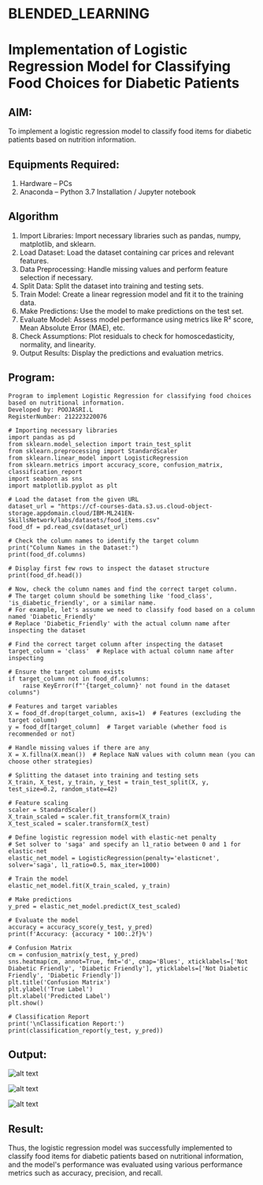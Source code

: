 # BLENDED_LEARNING
# Implementation of Logistic Regression Model for Classifying Food Choices for Diabetic Patients

## AIM:
To implement a logistic regression model to classify food items for diabetic patients based on nutrition information.

## Equipments Required:
1. Hardware – PCs
2. Anaconda – Python 3.7 Installation / Jupyter notebook

## Algorithm
1. Import Libraries: Import necessary libraries such as pandas, numpy, matplotlib, and sklearn.
2. Load Dataset: Load the dataset containing car prices and relevant features.
3. Data Preprocessing: Handle missing values and perform feature selection if necessary.
4. Split Data: Split the dataset into training and testing sets.
5. Train Model: Create a linear regression model and fit it to the training data.
6. Make Predictions: Use the model to make predictions on the test set.
7. Evaluate Model: Assess model performance using metrics like R² score, Mean Absolute Error (MAE), etc.
8. Check Assumptions: Plot residuals to check for homoscedasticity, normality, and linearity.
9. Output Results: Display the predictions and evaluation metrics.


## Program:
```
Program to implement Logistic Regression for classifying food choices based on nutritional information.
Developed by: POOJASRI.L
RegisterNumber: 212223220076 

# Importing necessary libraries
import pandas as pd
from sklearn.model_selection import train_test_split
from sklearn.preprocessing import StandardScaler
from sklearn.linear_model import LogisticRegression
from sklearn.metrics import accuracy_score, confusion_matrix, classification_report
import seaborn as sns
import matplotlib.pyplot as plt

# Load the dataset from the given URL
dataset_url = "https://cf-courses-data.s3.us.cloud-object-storage.appdomain.cloud/IBM-ML241EN-SkillsNetwork/labs/datasets/food_items.csv"
food_df = pd.read_csv(dataset_url)

# Check the column names to identify the target column
print("Column Names in the Dataset:")
print(food_df.columns)

# Display first few rows to inspect the dataset structure
print(food_df.head())

# Now, check the column names and find the correct target column.
# The target column should be something like 'food_class', 'is_diabetic_friendly', or a similar name.
# For example, let's assume we need to classify food based on a column named 'Diabetic_Friendly'
# Replace 'Diabetic_Friendly' with the actual column name after inspecting the dataset

# Find the correct target column after inspecting the dataset
target_column = 'class'  # Replace with actual column name after inspecting

# Ensure the target column exists
if target_column not in food_df.columns:
    raise KeyError(f"'{target_column}' not found in the dataset columns")

# Features and target variables
X = food_df.drop(target_column, axis=1)  # Features (excluding the target column)
y = food_df[target_column]  # Target variable (whether food is recommended or not)

# Handle missing values if there are any
X = X.fillna(X.mean())  # Replace NaN values with column mean (you can choose other strategies)

# Splitting the dataset into training and testing sets
X_train, X_test, y_train, y_test = train_test_split(X, y, test_size=0.2, random_state=42)

# Feature scaling
scaler = StandardScaler()
X_train_scaled = scaler.fit_transform(X_train)
X_test_scaled = scaler.transform(X_test)

# Define logistic regression model with elastic-net penalty
# Set solver to 'saga' and specify an l1_ratio between 0 and 1 for elastic-net
elastic_net_model = LogisticRegression(penalty='elasticnet', solver='saga', l1_ratio=0.5, max_iter=1000)

# Train the model
elastic_net_model.fit(X_train_scaled, y_train)

# Make predictions
y_pred = elastic_net_model.predict(X_test_scaled)

# Evaluate the model
accuracy = accuracy_score(y_test, y_pred)
print(f'Accuracy: {accuracy * 100:.2f}%')

# Confusion Matrix
cm = confusion_matrix(y_test, y_pred)
sns.heatmap(cm, annot=True, fmt='d', cmap='Blues', xticklabels=['Not Diabetic Friendly', 'Diabetic Friendly'], yticklabels=['Not Diabetic Friendly', 'Diabetic Friendly'])
plt.title('Confusion Matrix')
plt.ylabel('True Label')
plt.xlabel('Predicted Label')
plt.show()

# Classification Report
print('\nClassification Report:')
print(classification_report(y_test, y_pred))

```

## Output:
![alt text](o1.png)

![alt text](o2.png)

![alt text](o3.png)


## Result:
Thus, the logistic regression model was successfully implemented to classify food items for diabetic patients based on nutritional information, and the model's performance was evaluated using various performance metrics such as accuracy, precision, and recall.
